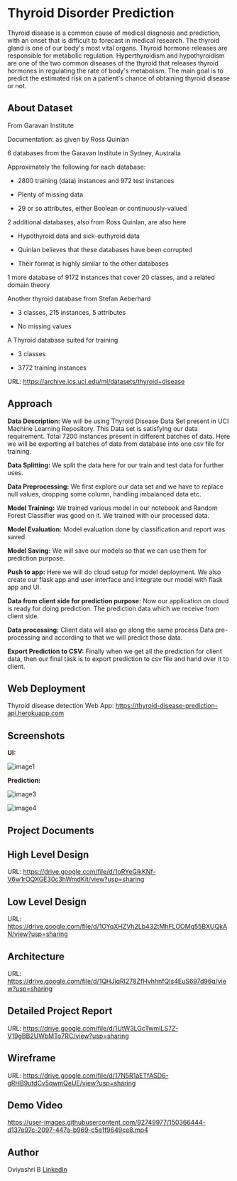 # Thyroid Disorder Prediction
Thyroid disease is a common cause of medical diagnosis and prediction, with an onset that is difficult to forecast in medical research. The thyroid gland is one of our body's most vital organs. Thyroid hormone releases are responsible for metabolic regulation. Hyperthyroidism and hypothyroidism are one of the two common diseases of the thyroid that releases thyroid hormones in regulating the rate of body's metabolism. The main goal is to predict the estimated risk on a patient's chance of obtaining thyroid disease or not.

## About Dataset
From Garavan Institute

Documentation: as given by Ross Quinlan
 
6 databases from the Garavan Institute in Sydney, Australia


Approximately the following for each database:

  *	2800 training (data) instances and 972 test instances
  
  *	Plenty of missing data
 
  *	29 or so attributes, either Boolean or continuously-valued

2 additional databases, also from Ross Quinlan, are also here
 
 *	Hypothyroid.data and sick-euthyroid.data
 
 *	Quinlan believes that these databases have been corrupted

 *	Their format is highly similar to the other databases

1 more database of 9172 instances that cover 20 classes, and a related domain theory

Another thyroid database from Stefan Aeberhard

*	3 classes, 215 instances, 5 attributes

*	No missing values

A Thyroid database suited for training

*	3 classes

*	3772 training instances

URL: https://archive.ics.uci.edu/ml/datasets/thyroid+disease

## Approach

**Data Description:**
We will be using Thyroid Disease Data Set present in UCI Machine Learning Repository. This Data set is satisfying our data requirement. Total 7200 instances present in different batches of data. Here we will be exporting all batches of data from database into one csv file for training.

**Data Splitting:**
We split the data here for our train and test data for further uses.

**Data Preprocessing:**
We first explore our data set and we have to replace  null values, dropping some column, handling imbalanced data etc.

**Model Training:**
We trained various model in our notebook and Random Forest Classifier was good on it. We trained with our processed data.

**Model Evaluation:**
Model evaluation done by classification and report was saved.

**Model Saving:**
We will save our models so that we can use them for prediction purpose. 

**Push to app:**
Here we will do cloud setup for model deployment. We also create our flask app and user interface and integrate our model with flask app and UI.

**Data from client side for prediction purpose:**
Now our application on cloud is ready for doing prediction. The prediction data which we receive from client side. 

**Data processing:**
Client data will also go along the same process Data pre-processing and according to that we will predict those data.

**Export Prediction to CSV:**
Finally when we get all the prediction for client data, then our final task is to export prediction to csv file and hand over it to client.

## Web Deployment

Thyroid disease detection Web App: https://thyroid-disease-prediction-api.herokuapp.com

## Screenshots
**UI:**

![image1](https://user-images.githubusercontent.com/92749977/150357887-4491993b-6478-412d-9aa2-3bf9e8429602.jpg)

**Prediction:**

![image3](https://user-images.githubusercontent.com/92749977/150358057-2cc5bf3f-0c56-49a0-8b35-9f3c49c440a2.jpg)

![image4](https://user-images.githubusercontent.com/92749977/150359302-65ddd462-9fe6-40bb-b139-365c1f02286c.jpg)

## Project Documents

## High Level Design 

URL: https://drive.google.com/file/d/1oRYeGikKNf-V6w1rOQXGE30c3hWmdKit/view?usp=sharing

## Low Level Design

URL: https://drive.google.com/file/d/1OYqXHZVh2Lb432tMhFLOOMg55BXUQkAN/view?usp=sharing

## Architecture

URL: https://drive.google.com/file/d/1QHJiqRI278ZfHvhhnfQIs4EuS697d96q/view?usp=sharing

## Detailed Project Report

URL: https://drive.google.com/file/d/1UtW3LGcTwmILS7Z-V19gBB2UWbMTo7RC/view?usp=sharing

## Wireframe

URL: https://drive.google.com/file/d/17N5R1aETfASD6-gRHB9utdCv5qwmQeUE/view?usp=sharing

## Demo Video

https://user-images.githubusercontent.com/92749977/150366444-d137e97c-2097-447a-b969-c5e1f9649ce8.mp4

## Author

Oviyashri B [LinkedIn](https://www.linkedin.com/in/oviyashri-balasubramaniam)
